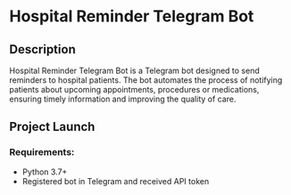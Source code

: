 # Hospital Reminder Telegram Bot
## Description
Hospital Reminder Telegram Bot is a Telegram bot designed to send reminders to hospital patients. The bot automates the process of notifying patients about upcoming appointments, procedures or medications, ensuring timely information and improving the quality of care.

## Project Launch
### Requirements:
- Python 3.7+
- Registered bot in Telegram and received API token
